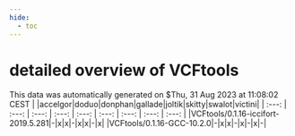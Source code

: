 ```yaml
---
hide:
  - toc
---
```


detailed overview of VCFtools
=============================


This data was automatically generated on $Thu, 31 Aug 2023 at 11:08:02 CEST
| |accelgor|doduo|donphan|gallade|joltik|skitty|swalot|victini|
| :---: | :---: | :---: | :---: | :---: | :---: | :---: | :---: | :---: |
|VCFtools/0.1.16-iccifort-2019.5.281|-|x|x|-|x|x|-|x|
|VCFtools/0.1.16-GCC-10.2.0|-|x|x|-|x|-|x|-|
